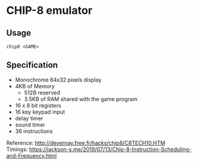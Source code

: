 # CHIP-8 emulator

## Usage

`chip8 <GAME>`

## Specification

- Monochrome 64x32 pixels display
- 4KB of Memory
    - 512B reserved
    - 3.5KB of RAM shared with the game program
- 16 x 8 bit registers
- 16 key keypad input
- delay timer
- sound timer
- 36 instructions

Reference: http://devernay.free.fr/hacks/chip8/C8TECH10.HTM  
Timings: https://jackson-s.me/2019/07/13/Chip-8-Instruction-Scheduling-and-Frequency.html
